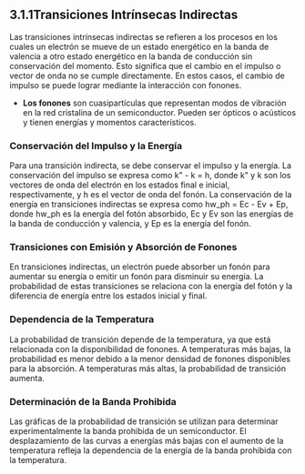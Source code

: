 ## 3.1.1Transiciones Intrínsecas Indirectas

Las transiciones intrínsecas indirectas se refieren a los procesos en los cuales un electrón se mueve de un estado energético en la banda de valencia a otro estado energético en la banda de conducción sin conservación del momento. Esto significa que el cambio en el impulso o vector de onda no se cumple directamente. En estos casos, el cambio de impulso se puede lograr mediante la interacción con fonones.
- **Los fonones** son cuasipartículas que representan modos de vibración en la red cristalina de un semiconductor. Pueden ser ópticos o acústicos y tienen energías y momentos característicos.

### Conservación del Impulso y la Energía

Para una transición indirecta, se debe conservar el impulso y la energía. La conservación del impulso se expresa como k" - k = h, donde k" y k son los vectores de onda del electrón en los estados final e inicial, respectivamente, y h es el vector de onda del fonón. La conservación de la energía en transiciones indirectas se expresa como hw_ph = Ec - Ev + Ep, donde hw_ph es la energía del fotón absorbido, Ec y Ev son las energías de la banda de conducción y valencia, y Ep es la energía del fonón.

### Transiciones con Emisión y Absorción de Fonones

En transiciones indirectas, un electrón puede absorber un fonón para aumentar su energía o emitir un fonón para disminuir su energía. La probabilidad de estas transiciones se relaciona con la energía del fotón y la diferencia de energía entre los estados inicial y final.

### Dependencia de la Temperatura

La probabilidad de transición depende de la temperatura, ya que está relacionada con la disponibilidad de fonones. A temperaturas más bajas, la probabilidad es menor debido a la menor densidad de fonones disponibles para la absorción. A temperaturas más altas, la probabilidad de transición aumenta.

### Determinación de la Banda Prohibida

Las gráficas de la probabilidad de transición se utilizan para determinar experimentalmente la banda prohibida de un semiconductor. El desplazamiento de las curvas a energías más bajas con el aumento de la temperatura refleja la dependencia de la energía de la banda prohibida con la temperatura.


